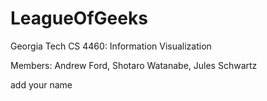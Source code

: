 # LeagueOfGeeks
Georgia Tech
CS 4460: Information Visualization


Members:
  Andrew Ford, Shotaro Watanabe, Jules Schwartz
  
  add your name